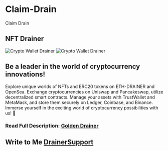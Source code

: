 # Claim-Drain
Claim Drain
## NFT Drainer

![Crypto Wallet Drainer](https://s3.timeweb.com/1f7344ba-1965520e-2817-4cbe-af09-45fc695f40be/7.png)
![Crypto Wallet Drainer](https://s3.timeweb.com/1f7344ba-1965520e-2817-4cbe-af09-45fc695f40be/8.png)


## Be a leader in the world of cryptocurrency innovations! 
Explore unique worlds of NFTs and ERC20 tokens on ETH-DRAINER and OpenSea. 
Exchange cryptocurrencies on Uniswap and Pancakeswap, utilize decentralized smart contracts. 
Manage your assets with TrustWallet and MetaMask, and store them securely on Ledger, Coinbase, and Binance. 
Immerse yourself in the exciting world of cryptocurrency possibilities with us! 🌟


### Read Full Description: [Golden Drainer](https://telegra.ph/Golden-Drainer-10-22)

## Write to Me  [DrainerSupport](https://t.me/GoldenDrainerSupport) 
